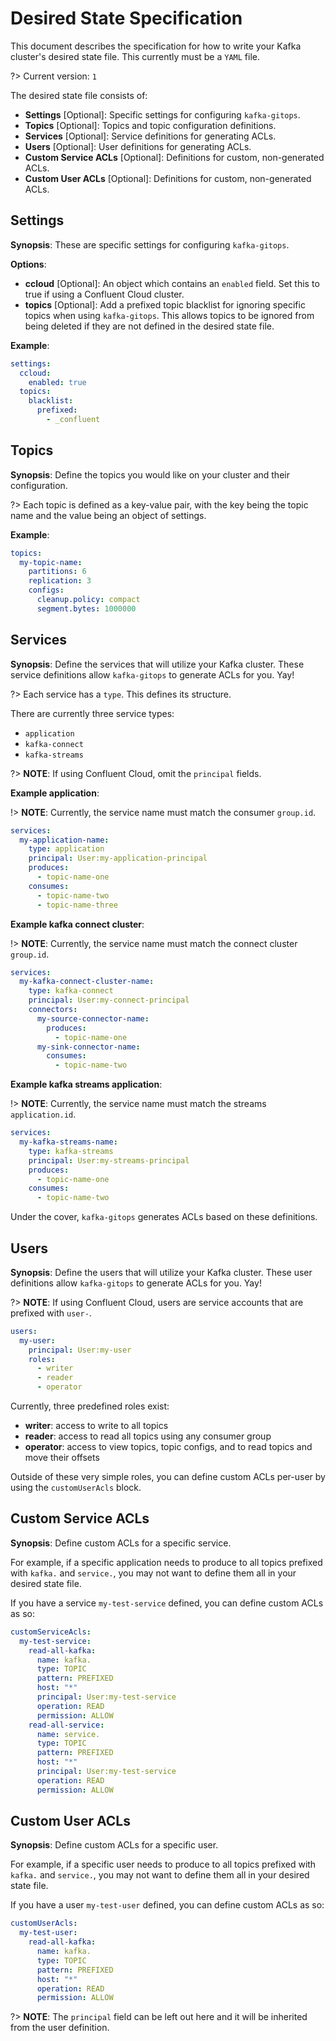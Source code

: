 # Desired State Specification

This document describes the specification for how to write your Kafka cluster's desired state file. This currently must be a `YAML` file. 

?> Current version: `1`

The desired state file consists of:

- **Settings** [Optional]: Specific settings for configuring `kafka-gitops`.
- **Topics** [Optional]: Topics and topic configuration definitions.
- **Services** [Optional]: Service definitions for generating ACLs.
- **Users** [Optional]: User definitions for generating ACLs.
- **Custom Service ACLs** [Optional]: Definitions for custom, non-generated ACLs.
- **Custom User ACLs** [Optional]: Definitions for custom, non-generated ACLs.

## Settings

**Synopsis**: These are specific settings for configuring `kafka-gitops`. 

**Options**:

- **ccloud** [Optional]: An object which contains an `enabled` field. Set this to true if using a Confluent Cloud cluster. 
- **topics** [Optional]: Add a prefixed topic blacklist for ignoring specific topics when using `kafka-gitops`. This allows topics to be ignored from being deleted if they are not defined in the desired state file.

**Example**:
```yaml
settings:
  ccloud:
    enabled: true
  topics:
    blacklist:
      prefixed:
        - _confluent
```

## Topics

**Synopsis**: Define the topics you would like on your cluster and their configuration.

?> Each topic is defined as a key-value pair, with the key being the topic name and the value being an object of settings.

**Example**:

```yaml
topics:
  my-topic-name:
    partitions: 6
    replication: 3
    configs:
      cleanup.policy: compact
      segment.bytes: 1000000
```

## Services

**Synopsis**: Define the services that will utilize your Kafka cluster. These service definitions allow `kafka-gitops` to generate ACLs for you. Yay!

?> Each service has a `type`. This defines its structure.

There are currently three service types:

- `application`
- `kafka-connect`
- `kafka-streams`

?> **NOTE**: If using Confluent Cloud, omit the `principal` fields.

**Example application**:

!> **NOTE**: Currently, the service name must match the consumer `group.id`.

```yaml
services:
  my-application-name:
    type: application
    principal: User:my-application-principal
    produces:
      - topic-name-one
    consumes:
      - topic-name-two
      - topic-name-three
```

**Example kafka connect cluster**:

!> **NOTE**: Currently, the service name must match the connect cluster `group.id`.

```yaml
services:
  my-kafka-connect-cluster-name:
    type: kafka-connect
    principal: User:my-connect-principal
    connectors:
      my-source-connector-name:
        produces:
          - topic-name-one
      my-sink-connector-name:
        consumes:
          - topic-name-two
```

**Example kafka streams application**:

!> **NOTE**: Currently, the service name must match the streams `application.id`.

```yaml
services:
  my-kafka-streams-name:
    type: kafka-streams
    principal: User:my-streams-principal
    produces:
      - topic-name-one
    consumes:
      - topic-name-two
```

Under the cover, `kafka-gitops` generates ACLs based on these definitions.

## Users

**Synopsis**: Define the users that will utilize your Kafka cluster. These user definitions allow `kafka-gitops` to generate ACLs for you. Yay!

?> **NOTE**: If using Confluent Cloud, users are service accounts that are prefixed with `user-`.

```yaml
users:
  my-user:
    principal: User:my-user
    roles:
      - writer
      - reader
      - operator
```

Currently, three predefined roles exist:

- **writer**: access to write to all topics
- **reader**: access to read all topics using any consumer group
- **operator**: access to view topics, topic configs, and to read topics and move their offsets

Outside of these very simple roles, you can define custom ACLs per-user by using the `customUserAcls` block.


## Custom Service ACLs

**Synopsis**: Define custom ACLs for a specific service. 

For example, if a specific application needs to produce to all topics prefixed with `kafka.` and `service.`, you may not want to define them all in your desired state file. 

If you have a service `my-test-service` defined, you can define custom ACLs as so:

```yaml
customServiceAcls:
  my-test-service:
    read-all-kafka:
      name: kafka.
      type: TOPIC
      pattern: PREFIXED
      host: "*"
      principal: User:my-test-service
      operation: READ
      permission: ALLOW
    read-all-service:
      name: service.
      type: TOPIC
      pattern: PREFIXED
      host: "*"
      principal: User:my-test-service
      operation: READ
      permission: ALLOW
```

## Custom User ACLs

**Synopsis**: Define custom ACLs for a specific user. 

For example, if a specific user needs to produce to all topics prefixed with `kafka.` and `service.`, you may not want to define them all in your desired state file. 

If you have a user `my-test-user` defined, you can define custom ACLs as so:

```yaml
customUserAcls:
  my-test-user:
    read-all-kafka:
      name: kafka.
      type: TOPIC
      pattern: PREFIXED
      host: "*"
      operation: READ
      permission: ALLOW
```

?> **NOTE**: The `principal` field can be left out here and it will be inherited from the user definition.

